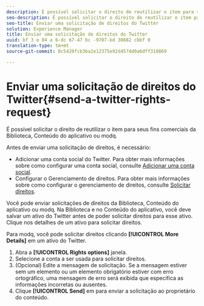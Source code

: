 ```yaml
---
description: É possível solicitar o direito de reutilizar o item para seus fins comerciais da Biblioteca, Conteúdo do aplicativo ou modq.
seo-description: É possível solicitar o direito de reutilizar o item para seus fins comerciais da Biblioteca, Conteúdo do aplicativo ou modq.
seo-title: Enviar uma solicitação de direitos do Twitter
solution: Experience Manager
title: Enviar uma solicitação de direitos do Twitter
uuid: bf 3 e 84 a 6-dc 67-47 bc -9707-bd 30882 cbbf 0
translation-type: tm+mt
source-git-commit: 0c5420fcb3ba2e12375e92d4574d0a6dff310869

---
```



# Enviar uma solicitação de direitos do Twitter{#send-a-twitter-rights-request}

É possível solicitar o direito de reutilizar o item para seus fins comerciais da Biblioteca, Conteúdo do aplicativo ou modq.

Antes de enviar uma solicitação de direitos, é necessário:

* Adicionar uma conta social do Twitter. Para obter mais informações sobre como configurar uma conta social, consulte [Adicionar uma conta social](../c-users-creating-accounts-with-studio-access/t-configure-social-accout-instagram/t-configure-social-accout-instagram.md#t_configure_social_accout_instagram).
* Configurar o Gerenciamento de direitos. Para obter mais informações sobre como configurar o gerenciamento de direitos, consulte [Solicitar direitos](../c-how-requesting-rights-works/c-how-requesting-rights-works.md#c_how_requesting_rights_works).

Você pode enviar solicitações de direitos da Biblioteca, Conteúdo do aplicativo ou modq. Na Biblioteca e no Conteúdo do aplicativo, você deve salvar um ativo do Twitter antes de poder solicitar direitos para esse ativo. Clique nos detalhes de um ativo para solicitar direitos.

Para modq, você pode solicitar direitos clicando **[!UICONTROL More Details]** em um ativo do Twitter.

1. Abra a **[!UICONTROL Rights options]** janela.
1. Selecione a conta a ser usada para solicitar direitos.
1. (Opcional) Edite a mensagem de solicitação. Se a mensagem estiver sem um elemento ou um elemento obrigatório estiver com erro ortográfico, uma mensagem de erro será exibida que especifica as informações incorretas ou ausentes.
1. Clique **[!UICONTROL Send]** em para enviar a solicitação ao proprietário do conteúdo.
